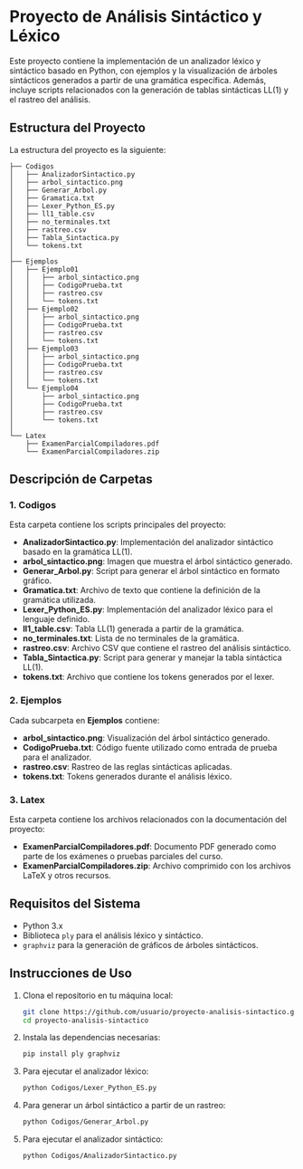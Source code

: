 
# Proyecto de Análisis Sintáctico y Léxico

Este proyecto contiene la implementación de un analizador léxico y sintáctico basado en Python, con ejemplos y la visualización de árboles sintácticos generados a partir de una gramática específica. Además, incluye scripts relacionados con la generación de tablas sintácticas LL(1) y el rastreo del análisis.

## Estructura del Proyecto

La estructura del proyecto es la siguiente:

```
├── Codigos
│   ├── AnalizadorSintactico.py
│   ├── arbol_sintactico.png
│   ├── Generar_Arbol.py
│   ├── Gramatica.txt
│   ├── Lexer_Python_ES.py
│   ├── ll1_table.csv
│   ├── no_terminales.txt
│   ├── rastreo.csv
│   ├── Tabla_Sintactica.py
│   └── tokens.txt
│
├── Ejemplos
│   ├── Ejemplo01
│   │   ├── arbol_sintactico.png
│   │   ├── CodigoPrueba.txt
│   │   ├── rastreo.csv
│   │   └── tokens.txt
│   ├── Ejemplo02
│   │   ├── arbol_sintactico.png
│   │   ├── CodigoPrueba.txt
│   │   ├── rastreo.csv
│   │   └── tokens.txt
│   ├── Ejemplo03
│   │   ├── arbol_sintactico.png
│   │   ├── CodigoPrueba.txt
│   │   ├── rastreo.csv
│   │   └── tokens.txt
│   └── Ejemplo04
│       ├── arbol_sintactico.png
│       ├── CodigoPrueba.txt
│       ├── rastreo.csv
│       └── tokens.txt
│
└── Latex
    ├── ExamenParcialCompiladores.pdf
    └── ExamenParcialCompiladores.zip
```

## Descripción de Carpetas

### 1. **Codigos**
Esta carpeta contiene los scripts principales del proyecto:
- **AnalizadorSintactico.py**: Implementación del analizador sintáctico basado en la gramática LL(1).
- **arbol_sintactico.png**: Imagen que muestra el árbol sintáctico generado.
- **Generar_Arbol.py**: Script para generar el árbol sintáctico en formato gráfico.
- **Gramatica.txt**: Archivo de texto que contiene la definición de la gramática utilizada.
- **Lexer_Python_ES.py**: Implementación del analizador léxico para el lenguaje definido.
- **ll1_table.csv**: Tabla LL(1) generada a partir de la gramática.
- **no_terminales.txt**: Lista de no terminales de la gramática.
- **rastreo.csv**: Archivo CSV que contiene el rastreo del análisis sintáctico.
- **Tabla_Sintactica.py**: Script para generar y manejar la tabla sintáctica LL(1).
- **tokens.txt**: Archivo que contiene los tokens generados por el lexer.

### 2. **Ejemplos**
Cada subcarpeta en **Ejemplos** contiene:
- **arbol_sintactico.png**: Visualización del árbol sintáctico generado.
- **CodigoPrueba.txt**: Código fuente utilizado como entrada de prueba para el analizador.
- **rastreo.csv**: Rastreo de las reglas sintácticas aplicadas.
- **tokens.txt**: Tokens generados durante el análisis léxico.

### 3. **Latex**
Esta carpeta contiene los archivos relacionados con la documentación del proyecto:
- **ExamenParcialCompiladores.pdf**: Documento PDF generado como parte de los exámenes o pruebas parciales del curso.
- **ExamenParcialCompiladores.zip**: Archivo comprimido con los archivos LaTeX y otros recursos.

## Requisitos del Sistema

- Python 3.x
- Biblioteca `ply` para el análisis léxico y sintáctico.
- `graphviz` para la generación de gráficos de árboles sintácticos.

## Instrucciones de Uso

1. Clona el repositorio en tu máquina local:
   ```bash
   git clone https://github.com/usuario/proyecto-analisis-sintactico.git
   cd proyecto-analisis-sintactico
   ```

2. Instala las dependencias necesarias:
   ```bash
   pip install ply graphviz
   ```

3. Para ejecutar el analizador léxico:
   ```bash
   python Codigos/Lexer_Python_ES.py
   ```

4. Para generar un árbol sintáctico a partir de un rastreo:
   ```bash
   python Codigos/Generar_Arbol.py
   ```

5. Para ejecutar el analizador sintáctico:
   ```bash
   python Codigos/AnalizadorSintactico.py
   ```
